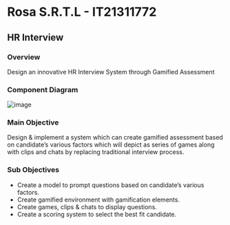 # Rosa S.R.T.L - IT21311772

## HR Interview

### Overview
Design an innovative HR Interview System through Gamified Assessment

### Component Diagram
![image](https://github.com/user-attachments/assets/55bae326-7901-4be6-93de-b2f17b6c01fe)


### Main Objective
Design & implement a system which can create gamified assessment based on candidate’s various factors which will depict as series of games along with clips and chats by replacing traditional interview process.

### Sub Objectives
- Create a model to prompt questions based on candidate’s various factors.
- Create gamified environment with gamification elements.
- Create games, clips & chats to display questions.
- Create a scoring system to select the best fit candidate.
